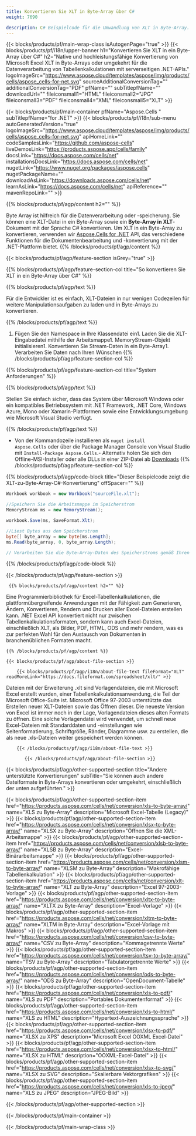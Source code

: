 ```yaml
---
title: Konvertieren Sie XLT in Byte-Array über C# 
weight: 7690

description: C# Beispielcode für die Umwandlung von XLT in Byte-Array. Verwenden Sie diesen Code für die Konvertierung von Excel XLT in Byte-Arrays in VB.NET, Asp.NET oder einer beliebigen .NET-basierten Anwendung.
---
```

{{< blocks/products/pf/main-wrap-class isAutogenPage="true" >}}
{{< blocks/products/pf/i18n/upper-banner h1="Konvertieren Sie XLT in ein Byte-Array über C#" h2="Native und hochleistungsfähige Konvertierung von Microsoft Excel XLT in Byte-Arrays oder umgekehrt für die Datenverarbeitung von Tabellenkalkulationen mit serverseitigen .NET-APIs." logoImageSrc="https://www.aspose.cloud/templates/aspose/img/products/cells/aspose_cells-for-net.svg" sourceAdditionalConversionTag="" additionalConversionTag="PDF" pfName="" subTitlepfName="" downloadUrl="" fileiconsmall1="HTML" fileiconsmall2="JPG" fileiconsmall3="PDF" fileiconsmall4="XML" fileiconsmall5="XLT" >}}

{{< blocks/products/pf/main-container pfName="Aspose.Cells " subTitlepfName="for .NET" >}}
{{< blocks/products/pf/i18n/sub-menu autoGeneratedVersion="true" logoImageSrc="https://www.aspose.cloud/templates/aspose/img/products/cells/aspose_cells-for-net.svg" apiHomeLink="" codeSamplesLink="https://github.com/aspose-cells" liveDemosLink="https://products.aspose.app/cells/family" docsLink="https://docs.aspose.com/cells/net" installationsDocsLink="https://docs.aspose.com/cells/net" nugetLink="https://www.nuget.org/packages/aspose.cells" nugetPackageName="" downloadAsLink="https://downloads.aspose.com/cells/net" learnAsLink="https://docs.aspose.com/cells/net" apiReference="" mavenRepoLink="" >}}

{{% blocks/products/pf/agp/content h2="" %}}

 Byte Array ist hilfreich für die Datenverarbeitung oder -speicherung. Sie können eine XLT-Datei in ein Byte-Array sowie ein **Byte-Array in XLT**-Dokument mit der Sprache C# konvertieren. Um XLT in ein Byte-Array zu konvertieren, verwenden wir
 [Aspose.Cells for .NET](https://products.aspose.com/cells/net) 
 API, das verschiedene Funktionen für die Dokumentenbearbeitung und -konvertierung mit der .NET-Plattform bietet. 
{{% /blocks/products/pf/agp/content %}}

{{< blocks/products/pf/agp/feature-section isGrey="true" >}}

{{% blocks/products/pf/agp/feature-section-col title="So konvertieren Sie XLT in ein Byte-Array über C#" %}}

{{% blocks/products/pf/agp/text %}}

 Für die Entwickler ist es einfach, XLT-Dateien in nur wenigen Codezeilen für weitere Manipulationsaufgaben zu laden und in Byte-Arrays zu konvertieren.

{{% /blocks/products/pf/agp/text %}}

1. Fügen Sie den Namespace in Ihre Klassendatei ein1. Laden Sie die XLT-Eingabedatei mithilfe der Arbeitsmappe1. MemoryStream-Objekt initialisieren1. Konvertieren Sie Stream-Daten in ein Byte-Array1. Verarbeiten Sie Daten nach Ihren Wünschen
{{% /blocks/products/pf/agp/feature-section-col %}}

{{% blocks/products/pf/agp/feature-section-col title="System Anforderungen" %}}

{{% blocks/products/pf/agp/text %}}

 Stellen Sie einfach sicher, dass das System über Microsoft Windows oder ein kompatibles Betriebssystem mit .NET Framework, .NET Core, Windows Azure, Mono oder Xamarin-Plattformen sowie eine Entwicklungsumgebung wie Microsoft Visual Studio verfügt. 

{{% /blocks/products/pf/agp/text %}}

- Von der Kommandozeile installieren als <code>nuget install Aspose.Cells</code> oder über die Package Manager Console von Visual Studio mit <code>Install-Package Aspose.Cells</code>.- Alternativ holen Sie sich den Offline-MSI-Installer oder alle DLLs in einer ZIP-Datei ab <a href="https://downloads.aspose.com/cells/net">Downloads</a>
{{% /blocks/products/pf/agp/feature-section-col %}}

{{% blocks/products/pf/agp/code-block title="Dieser Beispielcode zeigt die XLT-zu-Byte-Array-C#-Konvertierung" offSpacer="" %}}

```cs
Workbook workbook = new Workbook("sourceFile.xlt");

//Speichern Sie die Arbeitsmappe im Speicherstrom
MemoryStream ms = new MemoryStream();

workbook.Save(ms, SaveFormat.Xlt);

//Liest Bytes aus dem Speicherstrom
byte[] byte_array = new byte[ms.Length];
ms.Read(byte_array, 0, byte_array.Length);

// Verarbeiten Sie die Byte-Array-Daten des Speicherstroms gemäß Ihren Anforderungen 


```

{{% /blocks/products/pf/agp/code-block %}}

{{< /blocks/products/pf/agp/feature-section >}}

<!-- aboutfile Starts -->
      
     {{% blocks/products/pf/agp/content h2="" %}}

Eine Programmierbibliothek für Excel-Tabellenkalkulationen, die plattformübergreifende Anwendungen mit der Fähigkeit zum Generieren, Ändern, Konvertieren, Rendern und Drucken aller Excel-Dateien erstellen kann. .NET Excel API konvertiert nicht nur zwischen Tabellenkalkulationsformaten, sondern kann auch Excel-Dateien, einschließlich XLT, als Bilder, PDF, HTML, ODS und mehr rendern, was es zur perfekten Wahl für den Austausch von Dokumenten in branchenüblichen Formaten macht.



    {{% /blocks/products/pf/agp/content %}}

    {{< blocks/products/pf/agp/about-file-section >}}

        {{< blocks/products/pf/agp/i18n/about-file-text fileFormat="XLT" readMoreLink="https://docs.fileformat.com/spreadsheet/xlt/" >}}
Dateien mit der Erweiterung .xlt sind Vorlagendateien, die mit Microsoft Excel erstellt wurden, einer Tabellenkalkulationsanwendung, die Teil der Microsoft Office-Suite ist. Microsoft Office 97-2003 unterstützte das Erstellen neuer XLT-Dateien sowie das Öffnen dieser. Die neueste Version von Excel ist immer noch in der Lage, Vorlagendateien dieses alten Formats zu öffnen. Eine solche Vorlagendatei wird verwendet, um schnell neue Excel-Dateien mit Standarddaten und -einstellungen wie Seitenformatierung, Schriftgröße, Ränder, Diagramme usw. zu erstellen, die als neue .xls-Dateien weiter gespeichert werden können.

        {{< /blocks/products/pf/agp/i18n/about-file-text >}}

           {{< /blocks/products/pf/agp/about-file-section >}}

<!-- aboutfile Ends -->

{{< blocks/products/pf/agp/other-supported-section title="Andere unterstützte Konvertierungen" subTitle="Sie können auch andere Dateiformate in Byte-Arrays konvertieren oder umgekehrt, einschließlich der unten aufgeführten." >}}

{{< blocks/products/pf/agp/other-supported-section-item href="https://products.aspose.com/cells/net/conversion/xls-to-byte-array/" name="XLS zu Byte-Array" description="Microsoft Excel-Tabelle (Legacy)" >}} {{< blocks/products/pf/agp/other-supported-section-item href="https://products.aspose.com/cells/net/conversion/xlsx-to-byte-array/" name="XLSX zu Byte-Array" description="Öffnen Sie die XML-Arbeitsmappe" >}} {{< blocks/products/pf/agp/other-supported-section-item href="https://products.aspose.com/cells/net/conversion/xlsb-to-byte-array/" name="XLSB zu Byte-Array" description="Excel-Binärarbeitsmappe" >}} {{< blocks/products/pf/agp/other-supported-section-item href="https://products.aspose.com/cells/net/conversion/xlsm-to-byte-array/" name="XLSM zu Byte-Array" description="Makrofähige Tabellenkalkulation" >}} {{< blocks/products/pf/agp/other-supported-section-item href="https://products.aspose.com/cells/net/conversion/xlt-to-byte-array/" name="XLT zu Byte-Array" description="Excel 97-2003-Vorlage" >}} {{< blocks/products/pf/agp/other-supported-section-item href="https://products.aspose.com/cells/net/conversion/xltx-to-byte-array/" name="XLTX zu Byte-Array" description="Excel-Vorlage" >}} {{< blocks/products/pf/agp/other-supported-section-item href="https://products.aspose.com/cells/net/conversion/xltm-to-byte-array/" name="XLTM in Byte-Array" description="Excel-Vorlage mit Makros" >}} {{< blocks/products/pf/agp/other-supported-section-item href="https://products.aspose.com/cells/net/conversion/csv-to-byte-array/" name="CSV zu Byte-Array" description="Kommagetrennte Werte" >}} {{< blocks/products/pf/agp/other-supported-section-item href="https://products.aspose.com/cells/net/conversion/tsv-to-byte-array/" name="TSV zu Byte-Array" description="Tabulatorgetrennte Werte" >}} {{< blocks/products/pf/agp/other-supported-section-item href="https://products.aspose.com/cells/net/conversion/ods-to-byte-array/" name="ODS zu Byte-Array" description="OpenDocument-Tabelle" >}} {{< blocks/products/pf/agp/other-supported-section-item href="https://products.aspose.com/cells/net/conversion/xls-to-pdf/" name="XLS zu PDF" description="Portables Dokumentenformat" >}} {{< blocks/products/pf/agp/other-supported-section-item href="https://products.aspose.com/cells/net/conversion/xls-to-html/" name="XLS zu HTML" description="Hypertext-Auszeichnungssprache" >}} {{< blocks/products/pf/agp/other-supported-section-item href="https://products.aspose.com/cells/net/conversion/xlsx-to-pdf/" name="XLSX zu XPS" description="Microsoft Excel OOXML Excel-Datei" >}} {{< blocks/products/pf/agp/other-supported-section-item href="https://products.aspose.com/cells/net/conversion/xlsx-to-html/" name="XLSX zu HTML" description="OOXML-Excel-Datei" >}} {{< blocks/products/pf/agp/other-supported-section-item href="https://products.aspose.com/cells/net/conversion/xlsx-to-svg/" name="XLSX zu SVG" description="Skalierbare Vektorgrafiken" >}} {{< blocks/products/pf/agp/other-supported-section-item href="https://products.aspose.com/cells/net/conversion/xls-to-jpeg/" name="XLS zu JPEG" description="JPEG-Bild" >}} 

{{< /blocks/products/pf/agp/other-supported-section >}}

{{< /blocks/products/pf/main-container >}}
    
{{< /blocks/products/pf/main-wrap-class >}}
